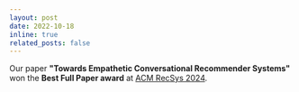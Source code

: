 ```yaml
---
layout: post
date: 2022-10-18
inline: true
related_posts: false
---
```


Our paper **"Towards Empathetic Conversational Recommender Systems"** won the **Best Full Paper award** at  <a href="https://recsys.acm.org/best-papers/">ACM RecSys 2024</a>.
